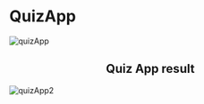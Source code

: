 # QuizApp

![quizApp](https://user-images.githubusercontent.com/40963928/149380310-236bfa40-c7ed-4fbd-b787-800ab527030f.png)

<h2 align='center'>Quiz App result</h2>

![quizApp2](https://user-images.githubusercontent.com/40963928/149380314-35b8e53c-5dd0-408c-8693-7c76ca261d51.png)
